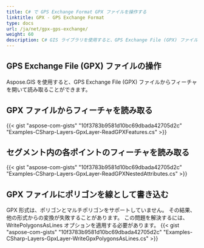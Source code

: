 ```yaml
---
title: C# で GPS Exchange Format GPX ファイルを操作する
linktitle: GPX - GPS Exchange Format
type: docs
url: /ja/net/gpx-gps-exchange/
weight: 60
description: C# GIS ライブラリを使用すると、GPS Exchange File (GPX) ファイルからフィーチャを開いて読み取ることができます。
---
```


## **GPS Exchange File (GPX) ファイルの操作**
Aspose.GIS を使用すると、GPS Exchange File (GPX) ファイルからフィーチャを開いて読み取ることができます。
## **GPX ファイルからフィーチャを読み取る**
{{< gist "aspose-com-gists" "10f3783b9581d10bc69dbada42705d2c" "Examples-CSharp-Layers-GpxLayer-ReadGPXFeatures.cs" >}}
## **セグメント内の各ポイントのフィーチャを読み取る**
{{< gist "aspose-com-gists" "10f3783b9581d10bc69dbada42705d2c" "Examples-CSharp-Layers-GpxLayer-ReadGPXNestedAttributes.cs" >}}
## **GPX ファイルにポリゴンを線として書き込む**
GPX 形式は、ポリゴンとマルチポリゴンをサポートしていません。 その結果、他の形式からの変換が失敗することがあります。 この問題を解決するには、WritePolygonsAsLines オプションを適用する必要があります。
{{< gist "aspose-com-gists" "10f3783b9581d10bc69dbada42705d2c" "Examples-CSharp-Layers-GpxLayer-WriteGpxPolygonsAsLines.cs" >}}
